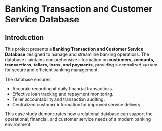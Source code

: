 # Banking Transaction and Customer Service Database

## Introduction

This project presents a **Banking Transaction and Customer Service Database** designed to manage and streamline banking operations. The database maintains comprehensive information on **customers, accounts, transactions, tellers, loans, and payments**, providing a centralized system for secure and efficient banking management.

The database ensures:

- Accurate recording of daily financial transactions.
- Effective loan tracking and repayment monitoring.
- Teller accountability and transaction auditing.
- Centralized customer information for improved service delivery.

This case study demonstrates how a relational database can support the operational, financial, and customer service needs of a modern banking environment.
